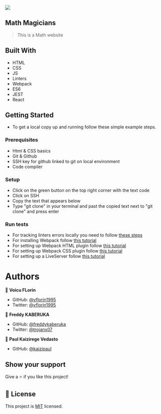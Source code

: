 ![](https://img.shields.io/badge/Microverse-blueviolet)

## Math Magicians

> This is a Math website

## Built With

- HTML
- CSS
- JS
- Linters
- Webpack
- ES6
- JEST
- React

## Getting Started

- To get a local copy up and running follow these simple example steps.

### Prerequisites
- Html & CSS basics
- Git & Github
- SSH key for github linked to git on local environment
- Code compiler

### Setup
- Click on the green button on the top right corner with the text code
- Click on SSH
- Copy the text that appears below
- Type "git clone" in your terminal and past the copied text next to "git clone" and press enter

### Run tests

- For tracking linters errors locally you need to follow [these steps](https://github.com/microverseinc/linters-config/tree/master/html-css-js)
- For installing Webpack follow [this tutorial](https://webpack.js.org/guides/getting-started/#basic-setup)
- For setting up Webpack HTML plugin follow [this tutorial](https://webpack.js.org/guides/output-management/#setting-up-htmlwebpackplugin)
- For setting up Webpack CSS plugin follow [this tutorial](https://webpack.js.org/guides/asset-management/#loading-css)
- For setting up a LiveServer follow [this tutorial](https://webpack.js.org/guides/development/#using-webpack-dev-server)

# Authors

👤 **Voicu FLorin**

- GitHub: [@vflorin1995](https://github.com/vflorin1995)
- Twitter: [@vflorin1995](https://twitter.com/vflorin1995)

👤 **Freddy KABERUKA**
- GitHub: [@freddykaberuka](https://github.com/freddykaberuka)
- Twitter: [@trojanx07](https://twitter.com/trojanx07)

👤 **Paul Kaizirege Vedasto**

- GitHub: [@kaizipaul](https://github.com/kaizipaul)

## Show your support

Give a ⭐️ if you like this project!

## 📝 License

This project is [MIT](./LICENSE) licensed.